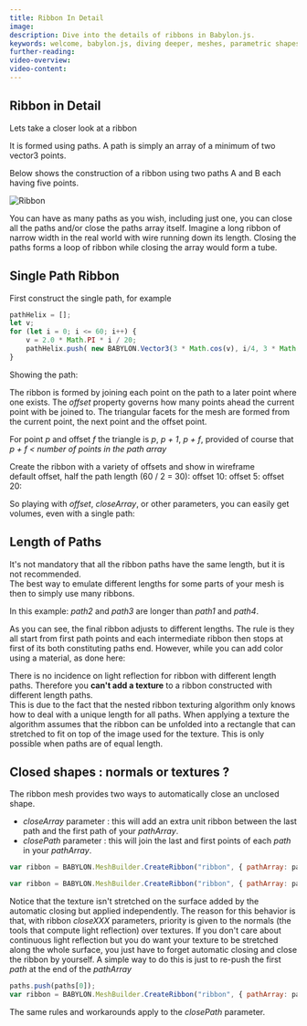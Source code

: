```yaml
---
title: Ribbon In Detail
image: 
description: Dive into the details of ribbons in Babylon.js.
keywords: welcome, babylon.js, diving deeper, meshes, parametric shapes, ribbons
further-reading:
video-overview:
video-content:
---
```


## Ribbon in Detail
Lets take a closer look at a ribbon
 
It is formed using paths. A path is simply an array of a minimum of two vector3 points.  

Below shows the construction of a ribbon using two paths A and B each having five points. 

![Ribbon](/img/how_to/ribbon/ribbon.png)

You can have as many paths as you wish, including just one, you can close all the paths and/or close the paths array itself. Imagine a long ribbon of narrow width in the real world with wire running down its length. Closing the paths forms a loop of ribbon while closing the array would form a tube.

## Single Path Ribbon

First construct the single path, for example
```javascript
pathHelix = [];
let v;
for (let i = 0; i <= 60; i++) {
	v = 2.0 * Math.PI * i / 20;
	pathHelix.push( new BABYLON.Vector3(3 * Math.cos(v), i/4, 3 * Math.sin(v)) );
}
```

Showing the path: <Playground id="#F6JW5W#12" title="Showing Ribbon Path" description="Simple example of showing ribbon path." image=""/>

The ribbon is formed by joining each point on the path to a later point where one exists. The *offset* property governs how many points ahead the current point with be joined to. The triangular facets for the mesh are formed from the current point, the next point and the offset point.

For point *p* and offset *f* the triangle is *p*, *p + 1*, *p + f*, provided of course that *p + f &lt; number of points in the path array*

Create the ribbon with a variety of offsets and show in wireframe  
default offset, half the path length (60 / 2 = 30): <Playground id="#F6JW5W#13" title="Create a Ribbon Example 1" description="Simple example of creating a ribbon with varying properties." image=""/> 
offset 10: <Playground id="#F6JW5W#14" title="Create a Ribbon Example 2" description="Simple example of creating a ribbon with varying properties." image=""/> 
offset 5: <Playground id="#F6JW5W#15" title="Create a Ribbon Example 3" description="Simple example of creating a ribbon with varying properties." image=""/> 
offset 20: <Playground id="#F6JW5W#16" title="Create a Ribbon Example 4" description="Simple example of creating a ribbon with varying properties." image=""/>


So playing with _offset_, _closeArray_, or other parameters, you can easily get volumes, even with a single path: <Playground id="#F6JW5W#17" title="Create a Ribbon Example 5" description="Simple example of creating a ribbon with varying properties." image=""/>

## Length of Paths
It's not mandatory that all the ribbon paths have the same length, but it is not recommended.  
The best way to emulate different lengths for some parts of your mesh is then to simply use many ribbons.
  
In this example: <Playground id="#88AZQ#16" title="Create a Ribbon With Path Lengths" description="Simple example of creating a ribbon using path lengths." image=""/>
_path2_ and _path3_ are longer than _path1_ and _path4_.

As you can see, the final ribbon adjusts to different lengths. The rule is they all start from first path points and each intermediate ribbon then stops at first of its both constituting paths end. However, while you can add color using a material, as done here: <Playground id="#88AZQ#17" title="Create a Colored Ribbon" description="Simple example of creating a colred ribbon." image=""/>

There is no incidence on light reflection for ribbon with different length paths. 
Therefore you **can't add a texture**  to a ribbon constructed with different length paths.  
This is due to the fact that the nested ribbon texturing algorithm only knows how to deal with a unique length for all paths. 
When applying a texture the algorithm assumes that the ribbon can be unfolded into a rectangle that can stretched to fit on top of the image used for the texture. 
This is only possible when paths are of equal length.

## Closed shapes : normals or textures ?

The ribbon mesh provides two ways to automatically close an unclosed shape.
  
* _closeArray_ parameter : this will add an extra unit ribbon between the last path and the first path of your _pathArray_.  
* _closePath_ parameter : this will join the last and first points of each _path_ in your _pathArray_.  

<Playground id="#3XMWZ#44" title="Start With An Unclosed Ribbon" description="Simple example of creating an unlcosed ribbon." image=""/>

```javascript
var ribbon = BABYLON.MeshBuilder.CreateRibbon("ribbon", { pathArray: paths },  scene );
```  

<Playground id="#3XMWZ#45" title="Ribbon With CloseArray" description="Simple example of creating a ribbon With CloseArray set to true." image=""/>

```javascript
var ribbon = BABYLON.MeshBuilder.CreateRibbon("ribbon", { pathArray: paths, closeArray: true },  scene );
```

<Playground id="#3XMWZ#49" title="Textured Ribbon" description="Simple example of creating a textured ribbon." image=""/>

Notice that the texture isn't stretched on the surface added by the automatic closing but applied independently. 
The reason for this behavior is that, with ribbon _closeXXX_ parameters, priority is given to the normals (the tools that compute light reflection) over textures. 
If you don't care about continuous light reflection but you do want your texture to be stretched along the whole surface, 
you just have to forget automatic closing and close the ribbon by yourself. A simple way to do this is just to re-push the first _path_ at the end of the _pathArray_

<Playground id="#3XMWZ#50" title="Closed Textured Ribbon" description="Simple example of creating a closed textured ribbon." image=""/>

```javascript
paths.push(paths[0]);
var ribbon = BABYLON.MeshBuilder.CreateRibbon("ribbon", { pathArray: paths },  scene );
``` 

The same rules and workarounds apply to the _closePath_ parameter.

<Playground id="#3XMWZ#52" title="Ribbon With ClosePath" description="Simple example of creating a ribbon with closePath set to true." image=""/>

<Playground id="#3XMWZ#51" title="Textured Ribbon With ClosePath" description="Simple example of creating a textured ribbon with closePath set to true." image=""/>